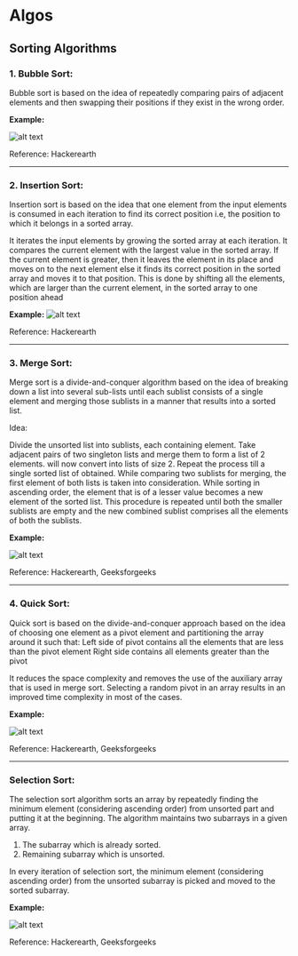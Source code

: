 # Algos


## Sorting Algorithms


### 1. Bubble Sort:

Bubble sort is based on the idea of repeatedly comparing pairs of adjacent elements and then swapping their positions if they exist in the wrong order.

**Example:**

![alt text](https://he-s3.s3.amazonaws.com/media/uploads/2682167.png)

Reference: Hackerearth

---

### 2. Insertion Sort:

Insertion sort is based on the idea that one element from the input elements is consumed in each iteration to find its correct position i.e, the position to which it belongs in a sorted array.

It iterates the input elements by growing the sorted array at each iteration. It compares the current element with the largest value in the sorted array. If the current element is greater, then it leaves the element in its place and moves on to the next element else it finds its correct position in the sorted array and moves it to that position. This is done by shifting all the elements, which are larger than the current element, in the sorted array to one position ahead

**Example:**
![alt text](https://he-s3.s3.amazonaws.com/media/uploads/46bfac9.png)

Reference: Hackerearth

---

### 3. Merge Sort:

Merge sort is a divide-and-conquer algorithm based on the idea of breaking down a list into several sub-lists until each sublist consists of a single element and merging those sublists in a manner that results into a sorted list.

Idea:

Divide the unsorted list into  sublists, each containing  element.
Take adjacent pairs of two singleton lists and merge them to form a list of 2 elements.  will now convert into  lists of size 2.
Repeat the process till a single sorted list of obtained.
While comparing two sublists for merging, the first element of both lists is taken into consideration. While sorting in ascending order, the element that is of a lesser value becomes a new element of the sorted list. This procedure is repeated until both the smaller sublists are empty and the new combined sublist comprises all the elements of both the sublists.

**Example:**

![alt text](https://www.geeksforgeeks.org/wp-content/uploads/Merge-Sort-Tutorial.png)

Reference: Hackerearth, Geeksforgeeks

---

### 4. Quick Sort:

Quick sort is based on the divide-and-conquer approach based on the idea of choosing one element as a pivot element and partitioning the array around it such that: Left side of pivot contains all the elements that are less than the pivot element Right side contains all elements greater than the pivot

It reduces the space complexity and removes the use of the auxiliary array that is used in merge sort. Selecting a random pivot in an array results in an improved time complexity in most of the cases.

**Example:**

![alt text](https://www.geeksforgeeks.org/wp-content/uploads/gq/2014/01/QuickSort2.png)

Reference: Hackerearth, Geeksforgeeks

---

### Selection Sort:

The selection sort algorithm sorts an array by repeatedly finding the minimum element (considering ascending order) from unsorted part and putting it at the beginning. The algorithm maintains two subarrays in a given array.

1) The subarray which is already sorted.
2) Remaining subarray which is unsorted.

In every iteration of selection sort, the minimum element (considering ascending order) from the unsorted subarray is picked and moved to the sorted subarray.

**Example:**

![alt text](https://he-s3.s3.amazonaws.com/media/uploads/2888f5b.png)

Reference: Hackerearth, Geeksforgeeks
